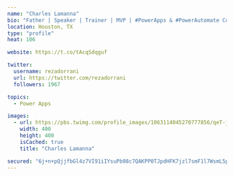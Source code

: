 ```yaml
---
name: "Charles Lamanna"
bio: "Father | Speaker | Trainer | MVP | #PowerApps & #PowerAutomate Community Super User | YouTuber Right-pointing triangle http://youtube.com/c/rezadorrani | Learn - Share - Clockwise rightwards and leftwards open circle arrows"
location: Houston, TX
type: "profile"
heat: 106

website: https://t.co/tAcqSdqguf

twitter:
  username: rezadorrani
  url: https://twitter.com/rezadorrani
  followers: 1967

topics:
  - Power Apps

images:
  - url: https://pbs.twimg.com/profile_images/1063114045270777856/qeT-jpWr_400x400.jpg
    width: 400
    height: 400
    isCached: true
    title: "Charles Lamanna"

secured: "6j+n+pQjjfbGl4z7VI91iIYsuPb08c7QAKPP0TJpdHFK7jzl7smF1l7WsmL5p07anNaXZZxhyU1Aeb7pU+b22FISg3CzZ+WnS/Pt/FScbbxlV/qaCR6jyYp/lJMc2EO4EebOnaDQKsmFNvR8V1HLqplQHFF3tS2vWoBokAcxQ5DZEnyE3swR65v1BDMTKpM//CLTtgXSm+pFIWjO8T/3HAzhQX8PfJfp74uG7iKnWukdqDwuOF9s/UkuirO+HpEkEZ1Rb51yyRDpCaFqK8RMh+6IRTX2khTUfQnxSA6n8bVfziI68SWqE69bKyBFs39WMkXOHt+pwpNyVYFQVsmcpgT2CvUuatT7Q7CVbZMeWCcG/N8rdynB6ZyO/afOmu+Y/LtQSLzSJv26A3R8NHRZZeeU9+tH1aHjyqBhpU7vbiY=;HtLTP3CZwC7Q5ErSWsnNhA=="
---
```


